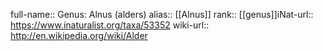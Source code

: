 

full-name:: Genus: Alnus (alders)
alias:: [[Alnus]]
rank:: [[genus]]iNat-url:: https://www.inaturalist.org/taxa/53352
wiki-url:: http://en.wikipedia.org/wiki/Alder